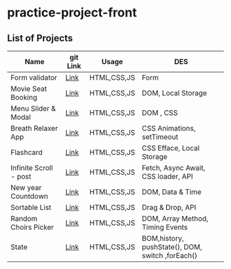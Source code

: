 # practice-project-front

## List of Projects

| Name                   | git Link                                                                                                       | Usage       | DES                                              |
| ---------------------- | -------------------------------------------------------------------------------------------------------------- | ----------- | ------------------------------------------------ |
| Form validator         | [Link](https://github.com/sajjad-10/practice-project-front/tree/main/Form%20Validator)                         | HTML,CSS,JS | Form                                             |
| Movie Seat Booking     | [Link](https://github.com/sajjad-10/practice-project-front/tree/main/Movie%Seat%Booking)                       | HTML,CSS,JS | DOM, Local Storage                               |
| Menu Slider & Modal    | [Link](https://github.com/sajjad-10/practice-project-front/tree/main/Menu%20Slider%20%26%20Modal)              | HTML,CSS,JS | DOM , CSS                                        |
| Breath Relaxer App     | [Link](https://github.com/sajjad-10/practice-project-front/tree/main/Breath%20Relaxer%20App)                   | HTML,CSS,JS | CSS Animations, setTimeout                       |
| Flashcard              | [Link](<https://github.com/sajjad-10/practice-project-front/tree/main/Flashcard%20(memory)>)                   | HTML,CSS,JS | CSS Efface, Local Storage                        |
| Infinite Scroll - post | [Link](https://github.com/sajjad-10/practice-project-front/tree/main/Infinite%20Scroll%20-%20post%20-%20fetch) | HTML,CSS,JS | Fetch, Async Await, CSS loader, API              |
| New year Countdown     | [Link](https://github.com/sajjad-10/practice-project-front/tree/main/New%20year%20Countdown)                   | HTML,CSS,JS | DOM, Data & Time                                 |
| Sortable List          | [Link](https://github.com/sajjad-10/practice-project-front/tree/main/Sortable%20List)                          | HTML,CSS,JS | Drag & Drop, API                                 |
| Random Choirs Picker   | [Link](https://github.com/sajjad-10/practice-project-front/tree/main/Random%20Choirs%20Picker)                 | HTML,CSS,JS | DOM, Array Method, Timing Events                 |
| State                  | [Link](https://github.com/sajjad-10/practice-project-front)                                                    | HTML,CSS,JS | BOM,history, pushState(), DOM, switch ,forEach() |
